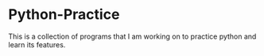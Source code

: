 # Python-Practice
This is a collection of programs that I am working on to practice python and learn its features. 
